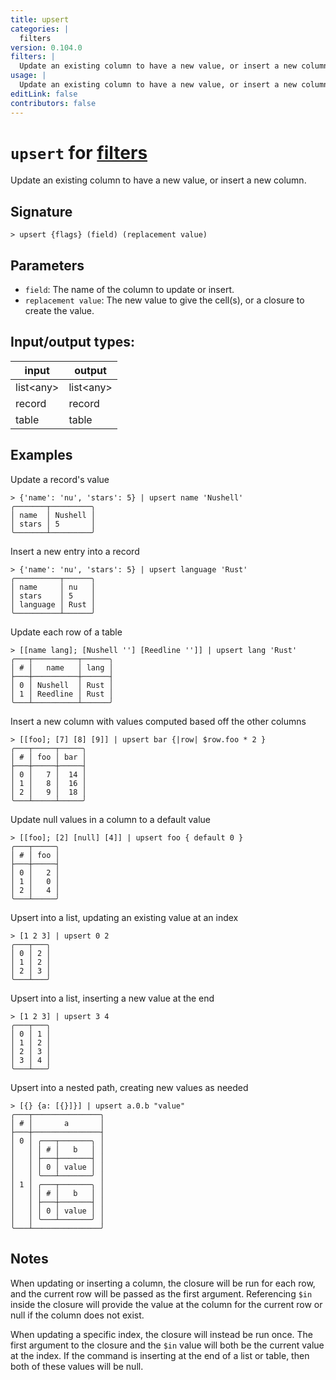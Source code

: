 ```yaml
---
title: upsert
categories: |
  filters
version: 0.104.0
filters: |
  Update an existing column to have a new value, or insert a new column.
usage: |
  Update an existing column to have a new value, or insert a new column.
editLink: false
contributors: false
---
```

<!-- This file is automatically generated. Please edit the command in https://github.com/nushell/nushell instead. -->

# `upsert` for [filters](/commands/categories/filters.md)

<div class='command-title'>Update an existing column to have a new value, or insert a new column.</div>

## Signature

```> upsert {flags} (field) (replacement value)```

## Parameters

 -  `field`: The name of the column to update or insert.
 -  `replacement value`: The new value to give the cell(s), or a closure to create the value.


## Input/output types:

| input     | output    |
| --------- | --------- |
| list\<any\> | list\<any\> |
| record    | record    |
| table     | table     |
## Examples

Update a record's value
```nu
> {'name': 'nu', 'stars': 5} | upsert name 'Nushell'
╭───────┬─────────╮
│ name  │ Nushell │
│ stars │ 5       │
╰───────┴─────────╯
```

Insert a new entry into a record
```nu
> {'name': 'nu', 'stars': 5} | upsert language 'Rust'
╭──────────┬──────╮
│ name     │ nu   │
│ stars    │ 5    │
│ language │ Rust │
╰──────────┴──────╯
```

Update each row of a table
```nu
> [[name lang]; [Nushell ''] [Reedline '']] | upsert lang 'Rust'
╭───┬──────────┬──────╮
│ # │   name   │ lang │
├───┼──────────┼──────┤
│ 0 │ Nushell  │ Rust │
│ 1 │ Reedline │ Rust │
╰───┴──────────┴──────╯

```

Insert a new column with values computed based off the other columns
```nu
> [[foo]; [7] [8] [9]] | upsert bar {|row| $row.foo * 2 }
╭───┬─────┬─────╮
│ # │ foo │ bar │
├───┼─────┼─────┤
│ 0 │   7 │  14 │
│ 1 │   8 │  16 │
│ 2 │   9 │  18 │
╰───┴─────┴─────╯

```

Update null values in a column to a default value
```nu
> [[foo]; [2] [null] [4]] | upsert foo { default 0 }
╭───┬─────╮
│ # │ foo │
├───┼─────┤
│ 0 │   2 │
│ 1 │   0 │
│ 2 │   4 │
╰───┴─────╯

```

Upsert into a list, updating an existing value at an index
```nu
> [1 2 3] | upsert 0 2
╭───┬───╮
│ 0 │ 2 │
│ 1 │ 2 │
│ 2 │ 3 │
╰───┴───╯

```

Upsert into a list, inserting a new value at the end
```nu
> [1 2 3] | upsert 3 4
╭───┬───╮
│ 0 │ 1 │
│ 1 │ 2 │
│ 2 │ 3 │
│ 3 │ 4 │
╰───┴───╯

```

Upsert into a nested path, creating new values as needed
```nu
> [{} {a: [{}]}] | upsert a.0.b "value"
╭───┬───────────────╮
│ # │       a       │
├───┼───────────────┤
│ 0 │ ╭───┬───────╮ │
│   │ │ # │   b   │ │
│   │ ├───┼───────┤ │
│   │ │ 0 │ value │ │
│   │ ╰───┴───────╯ │
│ 1 │ ╭───┬───────╮ │
│   │ │ # │   b   │ │
│   │ ├───┼───────┤ │
│   │ │ 0 │ value │ │
│   │ ╰───┴───────╯ │
╰───┴───────────────╯

```

## Notes
When updating or inserting a column, the closure will be run for each row, and the current row will be passed as the first argument. Referencing `$in` inside the closure will provide the value at the column for the current row or null if the column does not exist.

When updating a specific index, the closure will instead be run once. The first argument to the closure and the `$in` value will both be the current value at the index. If the command is inserting at the end of a list or table, then both of these values will be null.